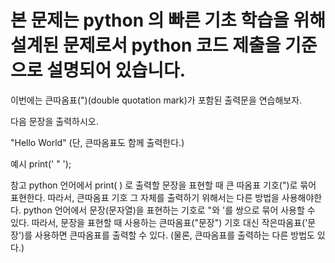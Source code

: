 # 본 문제는 python 의 빠른 기초 학습을 위해 설계된 문제로서 python 코드 제출을 기준으로 설명되어 있습니다.

이번에는 큰따옴표(")(double quotation mark)가 포함된 출력문을 연습해보자.

다음 문장을 출력하시오.

"Hello World"
(단, 큰따옴표도 함께 출력한다.)

예시
print(' " ');

참고
python 언어에서 print( ) 로 출력할 문장을 표현할 때 큰 따옴표 기호(")로 묶어 표현한다.
따라서, 큰따옴표 기호 그 자체를 출력하기 위해서는 다른 방법을 사용해야한다.
python 언어에서 문장(문자열)을 표현하는 기호로 "와 '를 쌍으로 묶어 사용할 수 있다.
따라서, 문장을 표현할 때 사용하는 큰따옴표("문장") 기호 대신 작은따옴표('문장')를 사용하면 큰따옴표를 출력할 수 있다.
(물론, 큰따옴표를 출력하는 다른 방법도 있다.)
